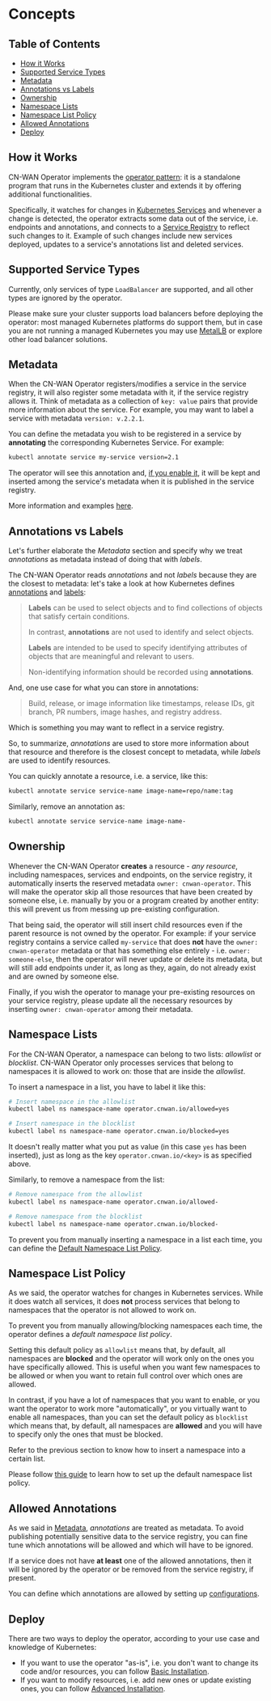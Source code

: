 # Concepts

## Table of Contents

* [How it Works](#how-it-works)
* [Supported Service Types](#supported-service-types)
* [Metadata](#metadata)
* [Annotations vs Labels](#annotations-vs-labels)
* [Ownership](#ownership)
* [Namespace Lists](#namespace-lists)
* [Namespace List Policy](#namespace-list-policy)
* [Allowed Annotations](#allowed-annotations)
* [Deploy](#deploy)

## How it Works

CN-WAN Operator implements the [operator pattern](https://kubernetes.io/docs/concepts/extend-kubernetes/operator/): it is a standalone program that runs in the Kubernetes cluster and extends it by offering additional functionalities.

Specifically, it watches for changes in [Kubernetes Services](https://kubernetes.io/docs/concepts/services-networking/service/) and whenever a change is detected, the operator extracts some data out of the service, i.e. endpoints and annotations, and connects to a [Service Registry](https://auth0.com/blog/an-introduction-to-microservices-part-3-the-service-registry/) to reflect such changes to it. Example of such changes include new services deployed, updates to a service's annotations list and deleted services.

## Supported Service Types

Currently, only services of type `LoadBalancer` are supported, and all other types are ignored by the operator.

Please make sure your cluster supports load balancers before deploying the operator: most managed Kubernetes platforms do support them, but in case you are not running a managed Kubernetes you may use [MetalLB](https://metallb.universe.tf/) or explore other load balancer solutions.

## Metadata

When the CN-WAN Operator registers/modifies a service in the service registry, it will also register some metadata with it, if the service registry allows it. Think of metadata as a collection of `key: value` pairs that provide more information about the service. For example, you may want to label a service with metadata `version: v.2.2.1`.

You can define the metadata you wish to be registered in a service by **annotating** the corresponding Kubernetes Service. For example:

```bash
kubectl annotate service my-service version=2.1
```

The operator will see this annotation and, [if you enable it](#allowed-annotations), it will be kept and inserted among the service's metadata when it is published in the service registry.

More information and examples [here](./service_registry.md).

## Annotations vs Labels

Let's further elaborate the *Metadata* section and specify why we treat *annotations* as metadata instead of doing that with *labels*.

The CN-WAN Operator reads *annotations* and not *labels* because they are the closest to metadata: let's take a look at how Kubernetes defines [annotations](https://kubernetes.io/docs/concepts/overview/working-with-objects/annotations/) and [labels](https://kubernetes.io/docs/concepts/overview/working-with-objects/labels/):

> **Labels** can be used to select objects and to find collections of objects that satisfy certain conditions.
>
> In contrast, **annotations** are not used to identify and select objects.
>
> **Labels** are intended to be used to specify identifying attributes of objects that are meaningful and relevant to users.
>
> Non-identifying information should be recorded using **annotations**.

And, one use case for what you can store in annotations:

> Build, release, or image information like timestamps, release IDs, git branch, PR numbers, image hashes, and registry address.

Which is something you may want to reflect in a service registry.

So, to summarize, *annotations* are used to store more information about that resource and therefore is the closest concept to metadata, while *labels* are used to identify resources.

You can quickly annotate a resource, i.e. a service, like this:

```bash
kubectl annotate service service-name image-name=repo/name:tag
```

Similarly, remove an annotation as:

```bash
kubectl annotate service service-name image-name-
```

## Ownership

Whenever the CN-WAN Operator **creates** a resource - *any resource*, including namespaces, services and endpoints, on the service registry, it automatically inserts the reserved metadata `owner: cnwan-operator`. This will make the operator skip all those resources that have been created by someone else, i.e. manually by you or a program created by another entity: this will prevent us from messing up pre-existing configuration.

That being said, the operator will still insert child resources even if the parent resource is not owned by the operator. For example: if your service registry contains a service called `my-service` that does **not** have the `owner: cnwan-operator` metadata or that has something else entirely - i.e. `owner: someone-else`, then the operator will never update or delete its metadata, but will still add endpoints under it, as long as they, again, do not already exist and are owned by someone else.

Finally, if you wish the operator to manage your pre-existing resources on your service registry, please update all the necessary resources by inserting `owner: cnwan-operator` among their metadata.

## Namespace Lists

For the CN-WAN Operator, a namespace can belong to two lists: *allowlist* or *blocklist*. CN-WAN Operator only processes services that belong to namespaces it is allowed to work on: those that are inside the *allowlist*.

To insert a namespace in a list, you have to label it like this:

```bash
# Insert namespace in the allowlist
kubectl label ns namespace-name operator.cnwan.io/allowed=yes

# Insert namespace in the blocklist
kubectl label ns namespace-name operator.cnwan.io/blocked=yes
```

It doesn't really matter what you put as value (in this case `yes` has been inserted), just as long as the key `operator.cnwan.io/<key>` is as specified above.

Similarly, to remove a namespace from the list:

```bash
# Remove namespace from the allowlist
kubectl label ns namespace-name operator.cnwan.io/allowed-

# Remove namespace from the blocklist
kubectl label ns namespace-name operator.cnwan.io/blocked-
```

To prevent you from manually inserting a namespace in a list each time, you can define the [Default Namespace List Policy](#namespace-list-policy).

## Namespace List Policy

As we said, the operator watches for changes in Kubernetes services. While it does watch all services, it does **not** process services that belong to namespaces that the operator is not allowed to work on.

To prevent you from manually allowing/blocking namespaces each time, the operator defines a *default namespace list policy*.

Setting this default policy as `allowlist` means that, by default, all namespaces are **blocked** and the operator will work only on the ones you have specifically allowed. This is useful when you want few namespaces to be allowed or when you want to retain full control over which ones are allowed.

In contrast, if you have a lot of namespaces that you want to enable, or you want the operator to work more "automatically", or you virtually want to enable all namespaces, than you can set the default policy as `blocklist` which means that, by default, all namespaces are **allowed** and you will have to specify only the ones that must be blocked.

Refer to the previous section to know how to insert a namespace into a certain list.

Please follow [this guide](./configuration.md#set-the-namespace-list-policy) to learn how to set up the default namespace list policy.

## Allowed Annotations

As we said in [Metadata](#metadata), *annotations* are treated as metadata. To avoid publishing potentially sensitive data to the service registry, you can fine tune which annotations will be allowed and which will have to be ignored.

If a service does not have **at least** one of the allowed annotations, then it will be ignored by the operator or be removed from the service registry, if present.

You can define which annotations are allowed by setting up [configurations](./configuration.md#allow-annotations).

## Deploy

There are two ways to deploy the operator, according to your use case and knowledge of Kubernetes:

* If you want to use the operator "as-is", i.e. you don't want to change its code and/or resources, you can follow [Basic Installation](./basic_installation.md).
* If you want to modify resources, i.e. add new ones or update existing ones, you can follow [Advanced Installation](./advanced_installation.md).

